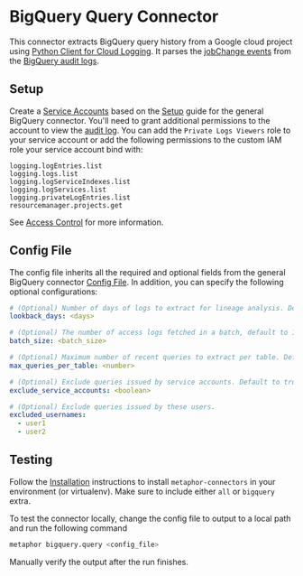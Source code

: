 # BigQuery Query Connector

This connector extracts BigQuery query history from a Google cloud project using [Python Client for Cloud Logging](https://googleapis.dev/python/logging/latest/index.html). It parses the [jobChange events](https://cloud.google.com/bigquery/docs/reference/auditlogs/rest/Shared.Types/BigQueryAuditMetadata#BigQueryAuditMetadata.JobChange) from the [BigQuery audit logs](https://cloud.google.com/bigquery/docs/reference/auditlogs).

## Setup

Create a [Service Accounts](https://console.cloud.google.com/iam-admin/serviceaccounts) based on the [Setup](../README.md#Setup) guide for the general BigQuery connector. You'll need to grant additional permissions to the account to view the [audit log](https://cloud.google.com/logging/docs/audit/services). You can add the `Private Logs Viewers` role to your service account or add the following permissions to the custom IAM role your service account bind with:

```text
logging.logEntries.list
logging.logs.list
logging.logServiceIndexes.list
logging.logServices.list
logging.privateLogEntries.list
resourcemanager.projects.get
```

See [Access Control](https://cloud.google.com/logging/docs/access-control#console_permissions) for more information.

## Config File

The config file inherits all the required and optional fields from the general BigQuery connector [Config File](../README.md#config-file). In addition, you can specify the following optional configurations:

```yaml
# (Optional) Number of days of logs to extract for lineage analysis. Default to 30.
lookback_days: <days>

# (Optional) The number of access logs fetched in a batch, default to 1000, value must be in range 0 - 1000
batch_size: <batch_size>

# (Optional) Maximum number of recent queries to extract per table. Default to 100.
max_queries_per_table: <number>

# (Optional) Exclude queries issued by service accounts. Default to true.
exclude_service_accounts: <boolean>

# (Optional) Exclude queries issued by these users.
excluded_usernames:
  - user1
  - user2
```

## Testing

Follow the [Installation](../../../README.md) instructions to install `metaphor-connectors` in your environment (or virtualenv). Make sure to include either `all` or `bigquery` extra.

To test the connector locally, change the config file to output to a local path and run the following command

```bash
metaphor bigquery.query <config_file>
```

Manually verify the output after the run finishes.
